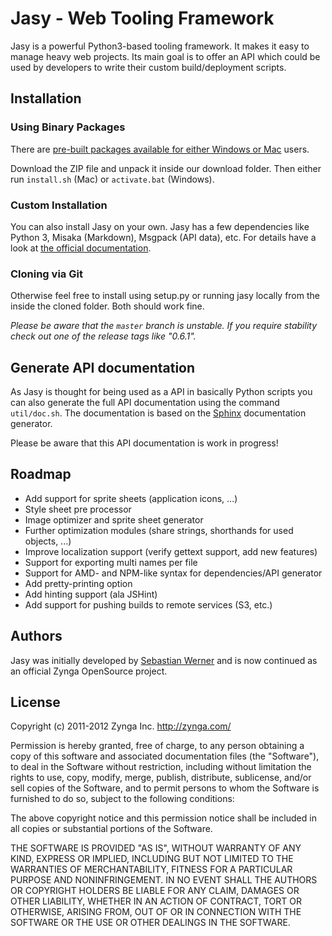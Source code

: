 Jasy - Web Tooling Framework
============================

Jasy is a powerful Python3-based tooling framework. It makes it 
easy to manage heavy web projects. Its main goal is to offer 
an API which could be used by developers to write their custom 
build/deployment scripts.


## Installation

### Using Binary Packages

There are [pre-built packages available for either Windows or Mac](https://github.com/zynga/jasy/downloads) 
users. 

Download the ZIP file and unpack it inside our download folder. Then either run `install.sh` (Mac) or `activate.bat` (Windows).


### Custom Installation

You can also install Jasy on your own. Jasy has a few dependencies
like Python 3, Misaka (Markdown), Msgpack (API data), etc. For
details have a look at [the official documentation](https://github.com/zynga/jasy/wiki/Installation).


### Cloning via Git

Otherwise feel free to install using setup.py or running jasy locally from the inside the cloned folder. Both should work fine.

*Please be aware that the `master` branch is unstable. If you require stability check out one of the release tags like "0.6.1".*


## Generate API documentation

As Jasy is thought for being used as a API in basically Python scripts you can also generate the full API documentation using the command `util/doc.sh`. The documentation is based on the [Sphinx](http://sphinx.pocoo.org/) documentation generator. 

Please be aware that this API documentation is work in progress!


## Roadmap

* Add support for sprite sheets (application icons, ...)
* Style sheet pre processor
* Image optimizer and sprite sheet generator
* Further optimization modules (share strings, shorthands for used objects, ...)
* Improve localization support (verify gettext support, add new features)
* Support for exporting multi names per file
* Support for AMD- and NPM-like syntax for dependencies/API generator
* Add pretty-printing option
* Add hinting support (ala JSHint)
* Add support for pushing builds to remote services (S3, etc.)


## Authors

Jasy was initially developed by [Sebastian Werner](mailto:info@sebastian-werner.net)
and is now continued as an official Zynga OpenSource project.


## License

Copyright (c) 2011-2012 Zynga Inc. http://zynga.com/

Permission is hereby granted, free of charge, to any person obtaining
a copy of this software and associated documentation files (the
"Software"), to deal in the Software without restriction, including
without limitation the rights to use, copy, modify, merge, publish,
distribute, sublicense, and/or sell copies of the Software, and to
permit persons to whom the Software is furnished to do so, subject to
the following conditions:

The above copyright notice and this permission notice shall be
included in all copies or substantial portions of the Software.

THE SOFTWARE IS PROVIDED "AS IS", WITHOUT WARRANTY OF ANY KIND,
EXPRESS OR IMPLIED, INCLUDING BUT NOT LIMITED TO THE WARRANTIES OF
MERCHANTABILITY, FITNESS FOR A PARTICULAR PURPOSE AND
NONINFRINGEMENT. IN NO EVENT SHALL THE AUTHORS OR COPYRIGHT HOLDERS BE
LIABLE FOR ANY CLAIM, DAMAGES OR OTHER LIABILITY, WHETHER IN AN ACTION
OF CONTRACT, TORT OR OTHERWISE, ARISING FROM, OUT OF OR IN CONNECTION
WITH THE SOFTWARE OR THE USE OR OTHER DEALINGS IN THE SOFTWARE.
